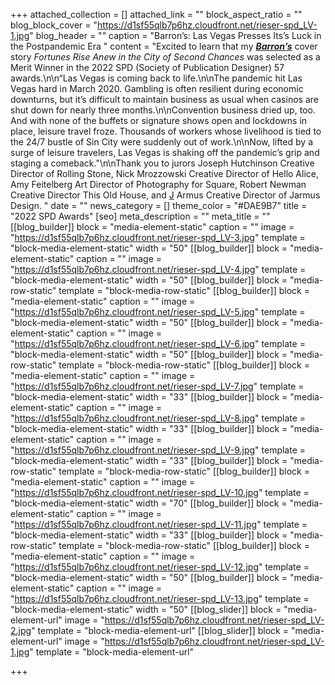 +++
attached_collection = []
attached_link = ""
block_aspect_ratio = ""
blog_block_cover = "https://d1sf55qlb7p6hz.cloudfront.net/rieser-spd_LV-1.jpg"
blog_header = ""
caption = "Barron’s: Las Vegas Presses Its’s Luck in the Postpandemic Era "
content = "Excited to learn that my [**_Barron’s_**](https://jesserieser.com/collections/barrons-lasvegas) cover story _Fortunes Rise Anew in the City of Second Chances_⁠ was selected as a Merit Winner in the 2022 SPD (Society of Publication Designer) 57 awards.\n\n“Las Vegas is coming back to life.\n\nThe pandemic hit Las Vegas hard in March 2020. Gambling is often resilient during economic downturns, but it’s difficult to maintain business as usual when casinos are shut down for nearly three months.\n\nConvention business dried up, too. And with none of the buffets or signature shows open and lockdowns in place, leisure travel froze. Thousands of workers whose livelihood is tied to the 24/7 bustle of Sin City were suddenly out of work.\n\nNow, lifted by a surge of leisure travelers, Las Vegas is shaking off the pandemic’s grip and staging a comeback.⁠⁠\"\n\nThank you to jurors Joseph Hutchinson Creative Director of Rolling Stone, Nick Mrozzowski Creative Director of Hello Alice, Amy Feitelberg Art Director of Photography for Square, Robert Newman Creative Director This Old House, and [J](https://www.instagram.com/jarmus3/) Armus Creative Director of Jarmus Design. ⁠"
date = ""
news_category = []
theme_color = "#DAE9B7"
title = "2022 SPD Awards"
[seo]
meta_description = ""
meta_title = ""
[[blog_builder]]
block = "media-element-static"
caption = ""
image = "https://d1sf55qlb7p6hz.cloudfront.net/rieser-spd_LV-3.jpg"
template = "block-media-element-static"
width = "50"
[[blog_builder]]
block = "media-element-static"
caption = ""
image = "https://d1sf55qlb7p6hz.cloudfront.net/rieser-spd_LV-4.jpg"
template = "block-media-element-static"
width = "50"
[[blog_builder]]
block = "media-row-static"
template = "block-media-row-static"
[[blog_builder]]
block = "media-element-static"
caption = ""
image = "https://d1sf55qlb7p6hz.cloudfront.net/rieser-spd_LV-5.jpg"
template = "block-media-element-static"
width = "50"
[[blog_builder]]
block = "media-element-static"
caption = ""
image = "https://d1sf55qlb7p6hz.cloudfront.net/rieser-spd_LV-6.jpg"
template = "block-media-element-static"
width = "50"
[[blog_builder]]
block = "media-row-static"
template = "block-media-row-static"
[[blog_builder]]
block = "media-element-static"
caption = ""
image = "https://d1sf55qlb7p6hz.cloudfront.net/rieser-spd_LV-7.jpg"
template = "block-media-element-static"
width = "33"
[[blog_builder]]
block = "media-element-static"
caption = ""
image = "https://d1sf55qlb7p6hz.cloudfront.net/rieser-spd_LV-8.jpg"
template = "block-media-element-static"
width = "33"
[[blog_builder]]
block = "media-element-static"
caption = ""
image = "https://d1sf55qlb7p6hz.cloudfront.net/rieser-spd_LV-9.jpg"
template = "block-media-element-static"
width = "33"
[[blog_builder]]
block = "media-row-static"
template = "block-media-row-static"
[[blog_builder]]
block = "media-element-static"
caption = ""
image = "https://d1sf55qlb7p6hz.cloudfront.net/rieser-spd_LV-10.jpg"
template = "block-media-element-static"
width = "70"
[[blog_builder]]
block = "media-element-static"
caption = ""
image = "https://d1sf55qlb7p6hz.cloudfront.net/rieser-spd_LV-11.jpg"
template = "block-media-element-static"
width = "33"
[[blog_builder]]
block = "media-row-static"
template = "block-media-row-static"
[[blog_builder]]
block = "media-element-static"
caption = ""
image = "https://d1sf55qlb7p6hz.cloudfront.net/rieser-spd_LV-12.jpg"
template = "block-media-element-static"
width = "50"
[[blog_builder]]
block = "media-element-static"
caption = ""
image = "https://d1sf55qlb7p6hz.cloudfront.net/rieser-spd_LV-13.jpg"
template = "block-media-element-static"
width = "50"
[[blog_slider]]
block = "media-element-url"
image = "https://d1sf55qlb7p6hz.cloudfront.net/rieser-spd_LV-2.jpg"
template = "block-media-element-url"
[[blog_slider]]
block = "media-element-url"
image = "https://d1sf55qlb7p6hz.cloudfront.net/rieser-spd_LV-1.jpg"
template = "block-media-element-url"

+++

